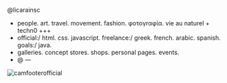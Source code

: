 @licarainsc
- people. art. travel. movement. fashion. φoτογrαφία. vie au naturel + techn0 +++ 
- official:/ html. css. javascript. freelance:/ greek. french. arabic. spanish. goals:/ java. 
- galleries. concept stores. shops. personal pages. events.
- @ —

<!---
licarainsc/licarainsc is a ✨ special ✨ repository because its `README.md` (this file) appears on your GitHub profile.
You can click the Preview link to take a look at your changes.
--->
![camfooterofficial](https://user-images.githubusercontent.com/119945254/206821958-a405d739-df0b-4d18-8db0-1c4ba34e7cd7.png)
